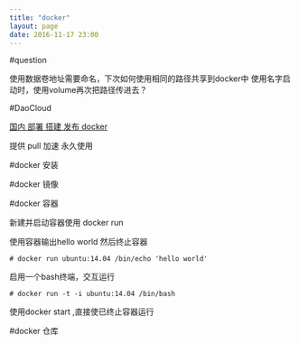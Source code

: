 ```yaml
---
title: "docker"
layout: page
date: 2016-11-17 23:00
---
```


#question 

使用数据卷地址需要命名，下次如何使用相同的路径共享到docker中
使用名字启动时，使用volume再次把路径传进去？




#DaoCloud

[国内 部署 搭建 发布 docker](https://dashboard.daocloud.io)

提供 pull 加速 永久使用

#docker 安装


#docker 镜像


#docker 容器

新建并启动容器使用 docker run 

使用容器输出hello world 然后终止容器

```
# docker run ubuntu:14.04 /bin/echo 'hello world'
```

启用一个bash终端，交互运行

```
# docker run -t -i ubuntu:14.04 /bin/bash
```

使用docker start ,直接使已终止容器运行

#docker 仓库

